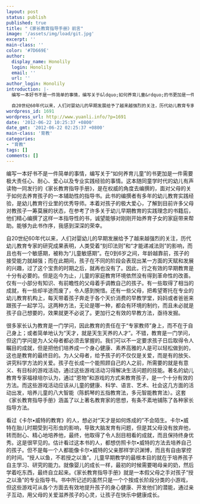```yaml
---
layout: post
status: publish
published: true
title: "《家长教育指导手册》前言"
image: '/assets/img/load/git.jpg'
excerpt: ''
main-class: ''
color: '#7D669E'
author:
  display_name: Honolily
  login: Honolily
  email: ''
  url: ''
author_login: Honolily
introduction: |-
  编写一本好书不是一件简单的事情，编写关于&ldquo;如何养育儿童&rdquo;的书更加是一件需要极大责任心、耐心、爱心以及专业实践经验的事情。这本随同童学时代的幼儿有声读物一同发行的《家长教育指导手册》，是在权威的角度去编撰的，面对父母的关于如何去养育孩子的一本辅助性的指导书。此书的编撰者有多年的幼儿教育实践经验，是幼儿教育行业里的优秀导师。本着对孩子的极大爱心，了解到目前许多父母对教孩子一筹莫展的状态，在参考了许多关于幼儿早期教育的实践理念的书籍后，他们精心编撰了这样一本指导性的书，诚望能够对刚刚开始养育子女的家庭带来帮助。能够为此书作序，我感到深深的荣幸。

  自20世纪60年代以来，人们对婴幼儿的早期发展给予了越来越强烈的关注，历代幼儿教育专家的研究成果表明，人类受着&ldquo;刻印法则&rdquo;和&ldquo;才能递减法则&rdquo;的影响，而且也有一个敏感期，被称为&ldquo;儿童敏感期&rdquo;。在0到6岁之间，年龄越靠前，孩子的接受能力就越强；而在此期间，孩子在不同的阶段会表现出某一方面的天赋和发展的兴趣，过了这个宝贵的时期之后，就再也没有了。因此，行之有效的早期教育是十分有必要的。但是迄今为止，儿童的家庭教育环境依然没有得到革命性的改善。仅有一小部分有知识、有前瞻性的父母着手调教自己的孩子。有一些取得了相当的成就，有一些却半途而废了，令人感到惋惜。还有一些父母，把希望寄托在专业的幼儿教育机构上，每天带着孩子奔走于各个天价消费的早教学堂，妈妈或者爸爸来跟孩子一起学习。这两种方法，无论是哪一种，都会有环境的制约，而且未必就是孩子自己想要的，效果就更不必说了。更加行之有效的早教方法，亟待发掘。
wordpress_id: 1691
wordpress_url: http://www.yuanli.info/?p=1691
date: '2012-06-22 10:25:37 +0800'
date_gmt: '2012-06-22 02:25:37 +0800'
main-class: '育教'
categories:
- "育教"
tags: []
comments: []
---
```

编写一本好书不是一件简单的事情，编写关于&ldquo;如何养育儿童&rdquo;的书更加是一件需要极大责任心、耐心、爱心以及专业实践经验的事情。这本随同童学时代的幼儿有声读物一同发行的《家长教育指导手册》，是在权威的角度去编撰的，面对父母的关于如何去养育孩子的一本辅助性的指导书。此书的编撰者有多年的幼儿教育实践经验，是幼儿教育行业里的优秀导师。本着对孩子的极大爱心，了解到目前许多父母对教孩子一筹莫展的状态，在参考了许多关于幼儿早期教育的实践理念的书籍后，他们精心编撰了这样一本指导性的书，诚望能够对刚刚开始养育子女的家庭带来帮助。能够为此书作序，我感到深深的荣幸。

自20世纪60年代以来，人们对婴幼儿的早期发展给予了越来越强烈的关注，历代幼儿教育专家的研究成果表明，人类受着&ldquo;刻印法则&rdquo;和&ldquo;才能递减法则&rdquo;的影响，而且也有一个敏感期，被称为&ldquo;儿童敏感期&rdquo;。在0到6岁之间，年龄越靠前，孩子的接受能力就越强；而在此期间，孩子在不同的阶段会表现出某一方面的天赋和发展的兴趣，过了这个宝贵的时期之后，就再也没有了。因此，行之有效的早期教育是十分有必要的。但是迄今为止，儿童的家庭教育环境依然没有得到革命性的改善。仅有一小部分有知识、有前瞻性的父母着手调教自己的孩子。有一些取得了相当的成就，有一些却半途而废了，令人感到惋惜。还有一些父母，把希望寄托在专业的幼儿教育机构上，每天带着孩子奔走于各个天价消费的早教学堂，妈妈或者爸爸来跟孩子一起学习。这两种方法，无论是哪一种，都会有环境的制约，而且未必就是孩子自己想要的，效果就更不必说了。更加行之有效的早教方法，亟待发掘。

很多家长认为教育是一门学问，因此教育的责任在于&ldquo;专家教师&rdquo;身上，而不在于自己身上；或者简单地认为&ldquo;天才，就是天生天养的人才&rdquo;。不错，教育是一门学问，但这门学问是为人父母者都必须去掌握的。我们可以不一定要求孩子日后取得令人瞩目的成就，但是把他们培养成一个身心健康、素养高雅的人是可以轻松做到的，这也是教育的最终目的。为人父母者，给予孩子的不仅仅是关爱，而是有的放矢、讲究科学方法的关爱。孩子在长成一个能照顾自己的人之前，所需要的就是有意义、有目标的游戏活动，通过这些游戏活动习得解决生活问题的技能。著名的幼儿教育专家福禄培尔认为，通过&ldquo;恩物&rdquo;和游戏的方式来教育孩子，是一个十分有效的方法。而这些游戏活动应该从儿童的健康、科学、语言、艺术、社会这几方面的活动出发，培养儿童的八大智能（陈鹤琴的五指教育法，多元智能教育法）。这套《家长教育指导手册》涵盖了以上著名教育家的思想，有条不紊地铺陈了各种家长指导方法。

看过《卡尔&bull;威特的教育》的人，想必对&ldquo;天才是如何炼成的&rdquo;不会陌生。卡尔&bull;威特在胎儿时期受到弓形虫的影响，导致大脑发育有问题，但是其父母没有放弃他，转而耐心、精心地培养他，最终，他取得了令人刮目相看的成就，而且保持终身优秀。这是很罕见的。估计看过这本书的人，都想仿照卡尔&bull;威特的方法去培养自己的孩子。但不是每一个人都能像卡尔&bull;威特的父亲那样学识渊博，而且有自由掌控的时间。&ldquo;授人以鱼，不若授之以渔&rdquo;。儿童早期教学的最根本目的就在于培养孩子自主学习、研究的能力。就像婴儿的成长一样，最初的时候需要喝母亲的奶，然后学着吃东西，最终自立起来。《家长教育指导手册》就是一本假父母之手对孩子&ldquo;授之以渔&rdquo;的专业指导书。书中所记述的虽然只是一个个按成长阶段分类的小游戏，但这些游戏可从各个方面去有效地提升孩子的身心健康、开发他们的潜能，通过亲子互动，用父母的关爱滋养孩子的心灵，让孩子在快乐中健康成长。

